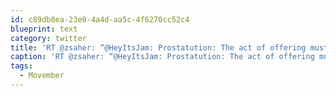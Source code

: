 ```yaml
---
id: c89db8ea-23e0-4a4d-aa5c-4f6270cc52c4
blueprint: text
category: twitter
title: 'RT @zsaher: “@HeyItsJam: Prostatution: The act of offering mustache rides in exchange for #Movember donations. (via @zsaher)”'
caption: 'RT @zsaher: “@HeyItsJam: Prostatution: The act of offering mustache rides in exchange for <span class="hashtag hashtag_local">#<a href="http://tweettemp.darylchymko.ca/?tag=movember">Movember</a> donations. (via @zsaher)”'
tags:
  - Movember
---
```

